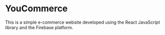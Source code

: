 # YouCommerce
This is a simple e-commerce website developed using the React JavaScript library and the Firebase platform.
